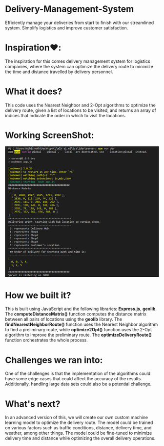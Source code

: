 # Delivery-Management-System
Efficiently manage your deliveries from start to finish with our streamlined system. Simplify logistics and improve customer satisfaction.

# Inspiration❤️:
The inspiration for this comes delivery management system for logistics companies, where the system can optimize the delivery route to minimize the time and distance travelled by delivery personnel.

# What it does?
This code uses the Nearest Neighbor and 2-Opt algorithms to optimize the delivery route, given a list of locations to be visited, and returns an array of indices that indicate the order in which to visit the locations.

# Working ScreenShot:
![Working ss](/screenshot.png)

# How we built it?
This is built using JavaScript and the following libraries: **Express.js**, **geolib**. The **computeDistanceMatrix()** function computes the distance matrix between all pairs of locations using the **geolib** library. The **findNearestNeighborRoute()** function uses the Nearest Neighbor algorithm to find a preliminary route, while **optimize2Opt()** function uses the 2-Opt algorithm to improve the preliminary route. The **optimizeDeliveryRoute()** function orchestrates the whole process.

# Challenges we ran into:
One of the challenges is that the implementation of the algorithms could have some edge cases that could affect the accuracy of the results. Additionally, handling large data sets could also be a potential challenge.

# What's next?
In an advanced version of this, we will create our own custom machine learning model to optimize the delivery route. The model could be trained on various factors such as traffic conditions, distance, delivery time, and weather, among other things. The model could be fine-tuned to minimize delivery time and distance while optimizing the overall delivery operations.
